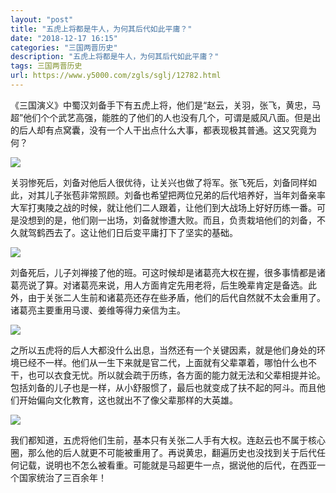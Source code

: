 ```yaml
---
layout: "post"
title: "五虎上将都是牛人，为何其后代如此平庸？"
date: "2018-12-17 16:15"
categories: "三国两晋历史"
description: "五虎上将都是牛人，为何其后代如此平庸？"
tags: 三国两晋历史
url: https://www.y5000.com/zgls/sglj/12782.html
---
```






《三国演义》中蜀汉刘备手下有五虎上将，他们是“赵云，关羽，张飞，黄忠，马超”他们个个武艺高强，能胜的了他们的人也没有几个，可谓是威风八面。但是出的后人却有点窝囊，没有一个人干出点什么大事，都表现极其普通。这又究竟为何？

![](https://img.y5000.com/uploads/allimg/170208/8-1F20QH524338.jpg)

关羽惨死后，刘备对他后人很优待，让关兴也做了将军。张飞死后，刘备同样如此，对其儿子张苞非常照顾。刘备也希望把两位兄弟的后代培养好，当年刘备亲率大军打夷陵之战的时候，就让他们二人跟着，让他们到大战场上好好历练一番。可是没想到的是，他们刚一出场，刘备就惨遭大败。而且，负责栽培他们的刘备，不久就驾鹤西去了。这让他们日后变平庸打下了坚实的基础。

![](https://img.y5000.com/uploads/allimg/170208/8-1F20QH532123.jpg)

刘备死后，儿子刘禅接了他的班。可这时候却是诸葛亮大权在握，很多事情都是诸葛亮说了算。对诸葛亮来说，用人方面肯定先用老将，后生晚辈肯定是备选。此外，由于关张二人生前和诸葛亮还存在些矛盾，他们的后代自然就不太会重用了。诸葛亮主要重用马谡、姜维等得力亲信为主。

![](https://img.y5000.com/uploads/allimg/170208/8-1F20QH541638.jpg)

之所以五虎将的后人大都没什么出息，当然还有一个关键因素，就是他们身处的环境已经不一样。他们从一生下来就是官二代，上面就有父辈罩着，哪怕什么也不干，也可以衣食无忧。所以就会疏于历练，各方面的能力就无法和父辈相提并论。包括刘备的儿子也是一样，从小舒服惯了，最后也就变成了扶不起的阿斗。而且他们开始偏向文化教育，这也就出不了像父辈那样的大英雄。

![](https://img.y5000.com/uploads/allimg/170208/8-1F20QH550K5.jpg)

我们都知道，五虎将他们生前，基本只有关张二人手有大权。连赵云也不属于核心圈，那么他的后人就更不可能被重用了。再说黄忠，翻遍历史也没找到关于后代任何记载，说明也不怎么被看重。可能就是马超更牛一点，据说他的后代，在西亚一个国家统治了三百余年！
